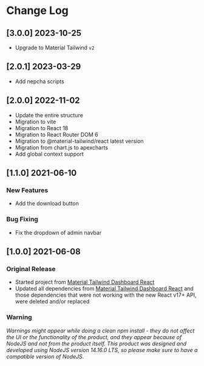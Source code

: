 # Change Log

## [3.0.0] 2023-10-25
- Upgrade to Material Tailwind `v2`

## [2.0.1] 2023-03-29

- Add nepcha scripts

## [2.0.0] 2022-11-02

- Update the entire structure
- Migration to vite
- Migration to React 18
- Migration to React Router DOM 6
- Migration to @material-tailwind/react latest version
- Migration from chart.js to apexcharts
- Add global context support

## [1.1.0] 2021-06-10

### New Features

- Add the download button

### Bug Fixing

- Fix the dropdown of admin navbar

## [1.0.0] 2021-06-08

### Original Release

- Started project from [Material Tailwind Dashboard React](https://www.creative-tim.com/product/material-tailwind-dashboard-react?ref=changelog-mtdr)
- Updated all dependencies from [Material Tailwind Dashboard React](https://www.creative-tim.com/product/material-tailwind-dashboard-react?ref=changelog-mtdr) and those dependencies that were not working with the new React v17+ API, were deleted and/or replaced

### Warning

_Warnings might appear while doing a clean npm install - they do not affect the UI or the functionality of the product, and they appear because of NodeJS and not from the product itself._
_This product was designed and developed using NodeJS version 14.16.0 LTS, so please make sure to have a compatible version of NodeJS._
